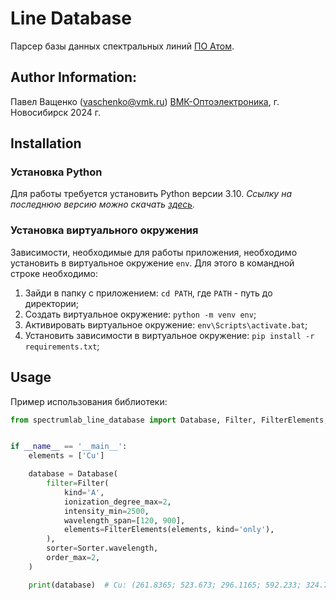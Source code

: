 # Line Database

Парсер базы данных спектральных линий [ПО Атом](https://www.vmk.ru/product/programmnoe_obespechenie/atom.html). 


## Author Information:
Павел Ващенко (vaschenko@vmk.ru)
[ВМК-Оптоэлектроника](https://www.vmk.ru/), г. Новосибирск 2024 г.


## Installation
### Установка Python
Для работы требуется установить Python версии 3.10. *Ссылку на последнюю версию можно скачать [здесь](https://www.python.org/downloads/).*

### Установка виртуального окружения
Зависимости, необходимые для работы приложения, необходимо установить в виртуальное окружение `env`. Для этого в командной строке необходимо:
1. Зайди в папку с приложением: `cd PATH`, где `PATH` - путь до директории;
2. Создать виртуальное окружение: `python -m venv env`;
3. Активировать виртуальное окружение: `env\Scripts\activate.bat`;
4. Установить зависимости в виртуальное окружение: `pip install -r requirements.txt`;


## Usage
Пример использования библиотеки:
```python
from spectrumlab_line_database import Database, Filter, FilterElements, Sorter


if __name__ == '__main__':
    elements = ['Cu']

    database = Database(
        filter=Filter(
            kind='A',
            ionization_degree_max=2,
            intensity_min=2500,
            wavelength_span=[120, 900],
            elements=FilterElements(elements, kind='only'),
        ),
        sorter=Sorter.wavelength,
        order_max=2,
    )

    print(database)  # Cu: (261.8365; 523.673; 296.1165; 592.233; 324.7532; 649.5064; 327.3954; 654.7908)

```